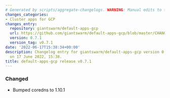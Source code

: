 ```yaml
---
# Generated by scripts/aggregate-changelogs. WARNING: Manual edits to this files will be overwritten.
changes_categories:
- Cluster apps for GCP
changes_entry:
  repository: giantswarm/default-apps-gcp
  url: https://github.com/giantswarm/default-apps-gcp/blob/master/CHANGELOG.md#071---2022-06-17
  version: 0.7.1
  version_tag: v0.7.1
date: '2022-06-17T15:38:34+00:00'
description: Changelog entry for giantswarm/default-apps-gcp version 0.7.1, published
  on 17 June 2022, 15:38.
title: default-apps-gcp release v0.7.1
---
```


### Changed
- Bumped coredns to 1.10.1
